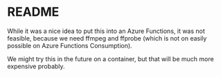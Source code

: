 # README

While it was a nice idea to put this into an Azure Functions, it was not feasible, because we need ffmpeg and ffprobe (which is not on easily possible on Azure Functions Consumption).

We might try this in the future on a container, but that will be much more expensive probably.